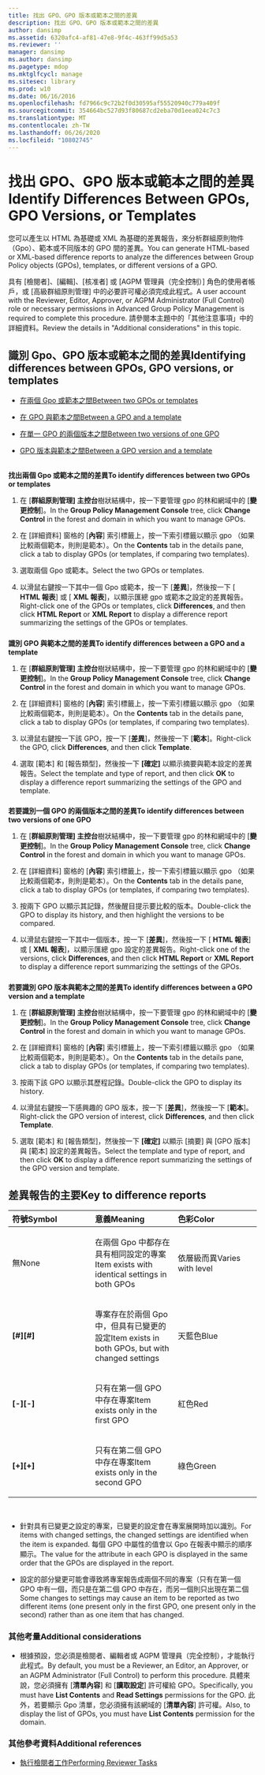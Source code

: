 ```yaml
---
title: 找出 GPO、GPO 版本或範本之間的差異
description: 找出 GPO、GPO 版本或範本之間的差異
author: dansimp
ms.assetid: 6320afc4-af81-47e8-9f4c-463ff99d5a53
ms.reviewer: ''
manager: dansimp
ms.author: dansimp
ms.pagetype: mdop
ms.mktglfcycl: manage
ms.sitesec: library
ms.prod: w10
ms.date: 06/16/2016
ms.openlocfilehash: fd7966c9c72b2f0d30595af55520940c779a409f
ms.sourcegitcommit: 354664bc527d93f80687cd2eba70d1eea024c7c3
ms.translationtype: MT
ms.contentlocale: zh-TW
ms.lasthandoff: 06/26/2020
ms.locfileid: "10802745"
---
```

# <span data-ttu-id="51dbf-103">找出 GPO、GPO 版本或範本之間的差異</span><span class="sxs-lookup"><span data-stu-id="51dbf-103">Identify Differences Between GPOs, GPO Versions, or Templates</span></span>


<span data-ttu-id="51dbf-104">您可以產生以 HTML 為基礎或 XML 為基礎的差異報告，來分析群組原則物件（Gpo）、範本或不同版本的 GPO 間的差異。</span><span class="sxs-lookup"><span data-stu-id="51dbf-104">You can generate HTML-based or XML-based difference reports to analyze the differences between Group Policy objects (GPOs), templates, or different versions of a GPO.</span></span>

<span data-ttu-id="51dbf-105">具有 [檢閱者]、[編輯]、[核准者] 或 [AGPM 管理員（完全控制）] 角色的使用者帳戶，或 [高級群組原則管理] 中的必要許可權必須完成此程式。</span><span class="sxs-lookup"><span data-stu-id="51dbf-105">A user account with the Reviewer, Editor, Approver, or AGPM Administrator (Full Control) role or necessary permissions in Advanced Group Policy Management is required to complete this procedure.</span></span> <span data-ttu-id="51dbf-106">請參閱本主題中的「其他注意事項」中的詳細資料。</span><span class="sxs-lookup"><span data-stu-id="51dbf-106">Review the details in "Additional considerations" in this topic.</span></span>

## <span data-ttu-id="51dbf-107">識別 Gpo、GPO 版本或範本之間的差異</span><span class="sxs-lookup"><span data-stu-id="51dbf-107">Identifying differences between GPOs, GPO versions, or templates</span></span>


-   [<span data-ttu-id="51dbf-108">在兩個 Gpo 或範本之間</span><span class="sxs-lookup"><span data-stu-id="51dbf-108">Between two GPOs or templates</span></span>](#bkmk-two-gpos)

-   [<span data-ttu-id="51dbf-109">在 GPO 與範本之間</span><span class="sxs-lookup"><span data-stu-id="51dbf-109">Between a GPO and a template</span></span>](#bkmk-gpo-and-template)

-   [<span data-ttu-id="51dbf-110">在單一 GPO 的兩個版本之間</span><span class="sxs-lookup"><span data-stu-id="51dbf-110">Between two versions of one GPO</span></span>](#bkmk-two-versions)

-   [<span data-ttu-id="51dbf-111">GPO 版本與範本之間</span><span class="sxs-lookup"><span data-stu-id="51dbf-111">Between a GPO version and a template</span></span>](#bkmk-gpo-version-and-template)

## <a href="" id="bkmk-two-gpos"></a>


**<span data-ttu-id="51dbf-112">找出兩個 Gpo 或範本之間的差異</span><span class="sxs-lookup"><span data-stu-id="51dbf-112">To identify differences between two GPOs or templates</span></span>**

1.  <span data-ttu-id="51dbf-113">在 [**群組原則管理] 主控台**樹狀結構中，按一下要管理 gpo 的林和網域中的 [**變更控制**]。</span><span class="sxs-lookup"><span data-stu-id="51dbf-113">In the **Group Policy Management Console** tree, click **Change Control** in the forest and domain in which you want to manage GPOs.</span></span>

2.  <span data-ttu-id="51dbf-114">在 [詳細資料] 窗格的 [**內容**] 索引標籤上，按一下索引標籤以顯示 gpo （如果比較兩個範本，則則是範本）。</span><span class="sxs-lookup"><span data-stu-id="51dbf-114">On the **Contents** tab in the details pane, click a tab to display GPOs (or templates, if comparing two templates).</span></span>

3.  <span data-ttu-id="51dbf-115">選取兩個 Gpo 或範本。</span><span class="sxs-lookup"><span data-stu-id="51dbf-115">Select the two GPOs or templates.</span></span>

4.  <span data-ttu-id="51dbf-116">以滑鼠右鍵按一下其中一個 Gpo 或範本，按一下 [**差異**]，然後按一下 [ **HTML 報表**] 或 [ **XML 報表**]，以顯示匯總 gpo 或範本之設定的差異報告。</span><span class="sxs-lookup"><span data-stu-id="51dbf-116">Right-click one of the GPOs or templates, click **Differences**, and then click **HTML Report** or **XML Report** to display a difference report summarizing the settings of the GPOs or templates.</span></span>

### <a href="" id="bkmk-gpo-and-template"></a>

**<span data-ttu-id="51dbf-117">識別 GPO 與範本之間的差異</span><span class="sxs-lookup"><span data-stu-id="51dbf-117">To identify differences between a GPO and a template</span></span>**

1.  <span data-ttu-id="51dbf-118">在 [**群組原則管理] 主控台**樹狀結構中，按一下要管理 gpo 的林和網域中的 [**變更控制**]。</span><span class="sxs-lookup"><span data-stu-id="51dbf-118">In the **Group Policy Management Console** tree, click **Change Control** in the forest and domain in which you want to manage GPOs.</span></span>

2.  <span data-ttu-id="51dbf-119">在 [詳細資料] 窗格的 [**內容**] 索引標籤上，按一下索引標籤以顯示 gpo （如果比較兩個範本，則則是範本）。</span><span class="sxs-lookup"><span data-stu-id="51dbf-119">On the **Contents** tab in the details pane, click a tab to display GPOs (or templates, if comparing two templates).</span></span>

3.  <span data-ttu-id="51dbf-120">以滑鼠右鍵按一下該 GPO，按一下 [**差異**]，然後按一下 [**範本**]。</span><span class="sxs-lookup"><span data-stu-id="51dbf-120">Right-click the GPO, click **Differences**, and then click **Template**.</span></span>

4.  <span data-ttu-id="51dbf-121">選取 [範本] 和 [報告類型]，然後按一下 **[確定]** 以顯示摘要與範本設定的差異報告。</span><span class="sxs-lookup"><span data-stu-id="51dbf-121">Select the template and type of report, and then click **OK** to display a difference report summarizing the settings of the GPO and template.</span></span>

### <a href="" id="bkmk-two-versions"></a>

**<span data-ttu-id="51dbf-122">若要識別一個 GPO 的兩個版本之間的差異</span><span class="sxs-lookup"><span data-stu-id="51dbf-122">To identify differences between two versions of one GPO</span></span>**

1.  <span data-ttu-id="51dbf-123">在 [**群組原則管理] 主控台**樹狀結構中，按一下要管理 gpo 的林和網域中的 [**變更控制**]。</span><span class="sxs-lookup"><span data-stu-id="51dbf-123">In the **Group Policy Management Console** tree, click **Change Control** in the forest and domain in which you want to manage GPOs.</span></span>

2.  <span data-ttu-id="51dbf-124">在 [詳細資料] 窗格的 [**內容**] 索引標籤上，按一下索引標籤以顯示 gpo （如果比較兩個範本，則則是範本）。</span><span class="sxs-lookup"><span data-stu-id="51dbf-124">On the **Contents** tab in the details pane, click a tab to display GPOs (or templates, if comparing two templates).</span></span>

3.  <span data-ttu-id="51dbf-125">按兩下 GPO 以顯示其記錄，然後醒目提示要比較的版本。</span><span class="sxs-lookup"><span data-stu-id="51dbf-125">Double-click the GPO to display its history, and then highlight the versions to be compared.</span></span>

4.  <span data-ttu-id="51dbf-126">以滑鼠右鍵按一下其中一個版本，按一下 [**差異**]，然後按一下 [ **HTML 報表**] 或 [ **XML 報表**]，以顯示匯總 gpo 設定的差異報告。</span><span class="sxs-lookup"><span data-stu-id="51dbf-126">Right-click one of the versions, click **Differences**, and then click **HTML Report** or **XML Report** to display a difference report summarizing the settings of the GPOs.</span></span>

### <a href="" id="bkmk-gpo-version-and-template"></a>

**<span data-ttu-id="51dbf-127">若要識別 GPO 版本與範本之間的差異</span><span class="sxs-lookup"><span data-stu-id="51dbf-127">To identify differences between a GPO version and a template</span></span>**

1.  <span data-ttu-id="51dbf-128">在 [**群組原則管理] 主控台**樹狀結構中，按一下要管理 gpo 的林和網域中的 [**變更控制**]。</span><span class="sxs-lookup"><span data-stu-id="51dbf-128">In the **Group Policy Management Console** tree, click **Change Control** in the forest and domain in which you want to manage GPOs.</span></span>

2.  <span data-ttu-id="51dbf-129">在 [詳細資料] 窗格的 [**內容**] 索引標籤上，按一下索引標籤以顯示 gpo （如果比較兩個範本，則則是範本）。</span><span class="sxs-lookup"><span data-stu-id="51dbf-129">On the **Contents** tab in the details pane, click a tab to display GPOs (or templates, if comparing two templates).</span></span>

3.  <span data-ttu-id="51dbf-130">按兩下該 GPO 以顯示其歷程記錄。</span><span class="sxs-lookup"><span data-stu-id="51dbf-130">Double-click the GPO to display its history.</span></span>

4.  <span data-ttu-id="51dbf-131">以滑鼠右鍵按一下感興趣的 GPO 版本，按一下 [**差異**]，然後按一下 [**範本**]。</span><span class="sxs-lookup"><span data-stu-id="51dbf-131">Right-click the GPO version of interest, click **Differences**, and then click **Template**.</span></span>

5.  <span data-ttu-id="51dbf-132">選取 [範本] 和 [報告類型]，然後按一下 **[確定]** 以顯示 [摘要] 與 [GPO 版本] 與 [範本] 設定的差異報告。</span><span class="sxs-lookup"><span data-stu-id="51dbf-132">Select the template and type of report, and then click **OK** to display a difference report summarizing the settings of the GPO version and template.</span></span>

## <span data-ttu-id="51dbf-133">差異報告的主要</span><span class="sxs-lookup"><span data-stu-id="51dbf-133">Key to difference reports</span></span>


<table>
<colgroup>
<col width="33%" />
<col width="33%" />
<col width="33%" />
</colgroup>
<thead>
<tr class="header">
<th align="left"><span data-ttu-id="51dbf-134">符號</span><span class="sxs-lookup"><span data-stu-id="51dbf-134">Symbol</span></span></th>
<th align="left"><span data-ttu-id="51dbf-135">意義</span><span class="sxs-lookup"><span data-stu-id="51dbf-135">Meaning</span></span></th>
<th align="left"><span data-ttu-id="51dbf-136">色彩</span><span class="sxs-lookup"><span data-stu-id="51dbf-136">Color</span></span></th>
</tr>
</thead>
<tbody>
<tr class="odd">
<td align="left"><p><span data-ttu-id="51dbf-137">無</span><span class="sxs-lookup"><span data-stu-id="51dbf-137">None</span></span></p></td>
<td align="left"><p><span data-ttu-id="51dbf-138">在兩個 Gpo 中都存在具有相同設定的專案</span><span class="sxs-lookup"><span data-stu-id="51dbf-138">Item exists with identical settings in both GPOs</span></span></p></td>
<td align="left"><p><span data-ttu-id="51dbf-139">依層級而異</span><span class="sxs-lookup"><span data-stu-id="51dbf-139">Varies with level</span></span></p></td>
</tr>
<tr class="even">
<td align="left"><p><strong><span data-ttu-id="51dbf-140">[#]</span><span class="sxs-lookup"><span data-stu-id="51dbf-140">[#]</span></span></strong></p></td>
<td align="left"><p><span data-ttu-id="51dbf-141">專案存在於兩個 Gpo 中，但具有已變更的設定</span><span class="sxs-lookup"><span data-stu-id="51dbf-141">Item exists in both GPOs, but with changed settings</span></span></p></td>
<td align="left"><p><span data-ttu-id="51dbf-142">天藍色</span><span class="sxs-lookup"><span data-stu-id="51dbf-142">Blue</span></span></p></td>
</tr>
<tr class="odd">
<td align="left"><p><strong><span data-ttu-id="51dbf-143">[-]</span><span class="sxs-lookup"><span data-stu-id="51dbf-143">[-]</span></span></strong></p></td>
<td align="left"><p><span data-ttu-id="51dbf-144">只有在第一個 GPO 中存在專案</span><span class="sxs-lookup"><span data-stu-id="51dbf-144">Item exists only in the first GPO</span></span></p></td>
<td align="left"><p><span data-ttu-id="51dbf-145">紅色</span><span class="sxs-lookup"><span data-stu-id="51dbf-145">Red</span></span></p></td>
</tr>
<tr class="even">
<td align="left"><p><strong><span data-ttu-id="51dbf-146">[+]</span><span class="sxs-lookup"><span data-stu-id="51dbf-146">[+]</span></span></strong></p></td>
<td align="left"><p><span data-ttu-id="51dbf-147">只有在第二個 GPO 中存在專案</span><span class="sxs-lookup"><span data-stu-id="51dbf-147">Item exists only in the second GPO</span></span></p></td>
<td align="left"><p><span data-ttu-id="51dbf-148">綠色</span><span class="sxs-lookup"><span data-stu-id="51dbf-148">Green</span></span></p></td>
</tr>
</tbody>
</table>

 

-   <span data-ttu-id="51dbf-149">針對具有已變更之設定的專案，已變更的設定會在專案展開時加以識別。</span><span class="sxs-lookup"><span data-stu-id="51dbf-149">For items with changed settings, the changed settings are identified when the item is expanded.</span></span> <span data-ttu-id="51dbf-150">每個 GPO 中屬性的值會以 Gpo 在報表中顯示的順序顯示。</span><span class="sxs-lookup"><span data-stu-id="51dbf-150">The value for the attribute in each GPO is displayed in the same order that the GPOs are displayed in the report.</span></span>

-   <span data-ttu-id="51dbf-151">設定的部分變更可能會導致將專案報告成兩個不同的專案（只有在第一個 GPO 中有一個，而只是在第二個 GPO 中存在，而另一個則只出現在第二個</span><span class="sxs-lookup"><span data-stu-id="51dbf-151">Some changes to settings may cause an item to be reported as two different items (one present only in the first GPO, one present only in the second) rather than as one item that has changed.</span></span>

### <span data-ttu-id="51dbf-152">其他考量</span><span class="sxs-lookup"><span data-stu-id="51dbf-152">Additional considerations</span></span>

-   <span data-ttu-id="51dbf-153">根據預設，您必須是檢閱者、編輯者或 AGPM 管理員（完全控制），才能執行此程式。</span><span class="sxs-lookup"><span data-stu-id="51dbf-153">By default, you must be a Reviewer, an Editor, an Approver, or an AGPM Administrator (Full Control) to perform this procedure.</span></span> <span data-ttu-id="51dbf-154">具體來說，您必須擁有 [**清單內容**] 和 [**讀取設定**] 許可權給 GPO。</span><span class="sxs-lookup"><span data-stu-id="51dbf-154">Specifically, you must have **List Contents** and **Read Settings** permissions for the GPO.</span></span> <span data-ttu-id="51dbf-155">此外，若要顯示 Gpo 清單，您必須擁有該網域的 [**清單內容**] 許可權。</span><span class="sxs-lookup"><span data-stu-id="51dbf-155">Also, to display the list of GPOs, you must have **List Contents** permission for the domain.</span></span>

### <span data-ttu-id="51dbf-156">其他參考資料</span><span class="sxs-lookup"><span data-stu-id="51dbf-156">Additional references</span></span>

-   [<span data-ttu-id="51dbf-157">執行檢閱者工作</span><span class="sxs-lookup"><span data-stu-id="51dbf-157">Performing Reviewer Tasks</span></span>](performing-reviewer-tasks.md)

 

 





